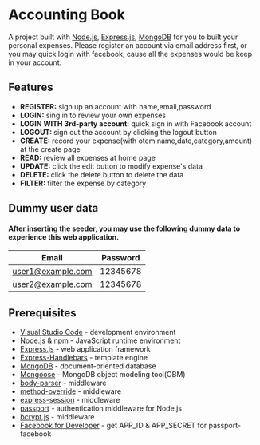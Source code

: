 # Accounting Book

A project built with [Node.js](https://nodejs.org/en/), [Express.js](https://expressjs.com/), [MongoDB](https://www.mongodb.com/) for you to built your personal expenses.
Please register an account via email address first, or you may quick login with facebook, cause all the expenses would be keep in your account.

## Features

- **REGISTER:** sign up an account with name,email,password
- **LOGIN:** sing in to review your own expenses
- **LOGIN WITH 3rd-party account:** quick sign in with Facebook account
- **LOGOUT:** sign out the account by clicking the logout button
- **CREATE:** record your expense(with otem name,date,category,amount) at the create page
- **READ:** review all expenses at home page
- **UPDATE:** click the edit button to modify expense's data
- **DELETE:** click the delete button to delete the data
- **FILTER:** filter the expense by category

## Dummy user data

#### After inserting the seeder, you may use the following dummy data to experience this web application.

| Email             | Password |
| ----------------- | -------- |
| user1@example.com | 12345678 |
| user2@example.com | 12345678 |

## Prerequisites

- [Visual Studio Code](https://code.visualstudio.com/) - development environment
- [Node.js](https://nodejs.org/en/) & [npm](https://www.npmjs.com/) - JavaScript runtime environment
- [Express.js](https://expressjs.com/) - web application framework
- [Express-Handlebars](https://www.npmjs.com/package/express-handlebars) - template engine
- [MongoDB](https://www.mongodb.com/) - document-oriented database
- [Mongoose](https://mongoosejs.com/) - MongoDB object modeling tool(OBM)
- [body-parser](https://www.npmjs.com/package/body-parser) - middleware
- [method-override](https://www.npmjs.com/package/method-override) - middleware
- [express-session](https://www.npmjs.com/package/express-session) - middleware
- [passport](http://www.passportjs.org/) - authentication middleware for Node.js
- [bcrypt.js](https://www.npmjs.com/package/bcryptjs) - middleware
- [Facebook for Developer](https://developers.facebook.com/) - get APP_ID & APP_SECRET for passport-facebook
